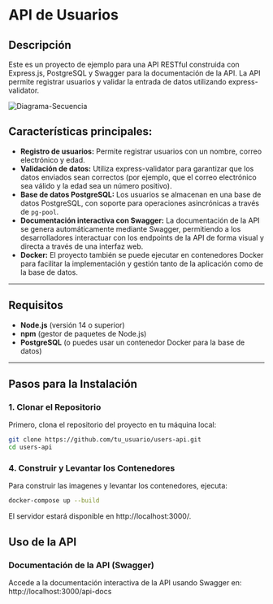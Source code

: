 # API de Usuarios

## Descripción

Este es un proyecto de ejemplo para una API RESTful construida con Express.js, PostgreSQL y Swagger para la documentación de la API. La API permite registrar usuarios y validar la entrada de datos utilizando express-validator.

![Diagrama-Secuencia](https://github.com/user-attachments/assets/a09a5bc9-7ac5-4c3f-93b4-7d040973c890)


## Características principales:
- **Registro de usuarios:** Permite registrar usuarios con un nombre, correo electrónico y edad.
- **Validación de datos:** Utiliza express-validator para garantizar que los datos enviados sean correctos (por ejemplo, que el correo electrónico sea válido y la edad sea un número positivo).
- **Base de datos PostgreSQL:** Los usuarios se almacenan en una base de datos PostgreSQL, con soporte para operaciones asincrónicas a través de `pg-pool`.
- **Documentación interactiva con Swagger:** La documentación de la API se genera automáticamente mediante Swagger, permitiendo a los desarrolladores interactuar con los endpoints de la API de forma visual y directa a través de una interfaz web.
- **Docker:** El proyecto también se puede ejecutar en contenedores Docker para facilitar la implementación y gestión tanto de la aplicación como de la base de datos.

---

## Requisitos

- **Node.js** (versión 14 o superior)
- **npm** (gestor de paquetes de Node.js)
- **PostgreSQL** (o puedes usar un contenedor Docker para la base de datos)

---

## Pasos para la Instalación

### 1. Clonar el Repositorio

Primero, clona el repositorio del proyecto en tu máquina local:

```bash
git clone https://github.com/tu_usuario/users-api.git
cd users-api
```

### 4. Construir y Levantar los Contenedores
Para construir las imagenes y levantar los contenedores, ejecuta:

```bash
docker-compose up --build
```

El servidor estará disponible en http://localhost:3000/.

## Uso de la API
### Documentación de la API (Swagger)
Accede a la documentación interactiva de la API usando Swagger en: http://localhost:3000/api-docs
